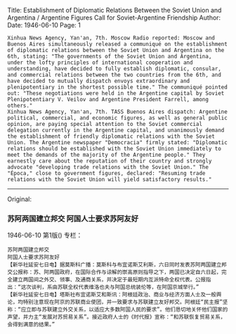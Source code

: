 Title: Establishment of Diplomatic Relations Between the Soviet Union and Argentina / Argentine Figures Call for Soviet-Argentine Friendship
Author:
Date: 1946-06-10
Page: 1

    Xinhua News Agency, Yan'an, 7th. Moscow Radio reported: Moscow and Buenos Aires simultaneously released a communiqué on the establishment of diplomatic relations between the Soviet Union and Argentina on the 6th, stating: "The governments of the Soviet Union and Argentina, under the lofty principles of international cooperation and understanding, have decided to fully establish diplomatic, consular, and commercial relations between the two countries from the 6th, and have decided to mutually dispatch envoys extraordinary and plenipotentiary in the shortest possible time." The communiqué pointed out: "These negotiations were held in the Argentine capital by Soviet Plenipotentiary V. Veilov and Argentine President Farrell, among others."
    Xinhua News Agency, Yan'an, 7th. TASS Buenos Aires dispatch: Argentine political, commercial, and economic figures, as well as general public opinion, are paying special attention to the Soviet commercial delegation currently in the Argentine capital, and unanimously demand the establishment of friendly diplomatic relations with the Soviet Union. The Argentine newspaper "Democracia" firmly stated: "Diplomatic relations should be established with the Soviet Union immediately to meet the demands of the majority of the Argentine people." They earnestly care about the reputation of their country and strongly advocate "developing trade relations with the Soviet Union." The "Época," close to government figures, declared: "Resuming trade relations with the Soviet Union will yield satisfactory results."



<hr /> 

Original: 


### 苏阿两国建立邦交  阿国人士要求苏阿友好

1946-06-10
第1版()
专栏：

    苏阿两国建立邦交
    阿国人士要求苏阿友好
    【新华社延安七日电】据莫斯科广播：莫斯科与布宜诺斯艾利斯，六日同时发表苏阿两国建立邦交公报称：苏、阿两国政府，在国际合作与谅解的崇高原则指导之下，两国已决定自六日起，完全建立两国间之外交、领事、及通商关系，并决定于最短期内互派特命全权代表。公报指出：“这次谈判，系由苏联全权代表维洛也夫与阿国总统装伦等，在阿国京城举行。”
    【新华社延安七日电】塔斯社布宜诺斯艾和斯讯：阿根廷政治、商业与经济方面人士及一般舆论，均特别注意现在阿京的苏联商业使团，并一致要求与苏联建立友好邦交。阿根廷“民主报”坚称：“应立即与苏联建立外交关系，以适应大多数阿国人民的要求”。他们恳切地关怀他们国家的声望，并力主“发展对苏贸易关系”。接近政府人士的《时代报》宣称：“和苏联恢复贸易关系，会得到满意的结果。”
